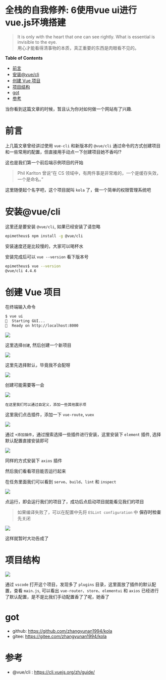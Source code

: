 <h1> 全栈的自我修养: 6使用vue ui进行vue.js环境搭建 </h1>

> It is only with the heart that one can see rightly. What is essential is invisible to the eye.<br>
> 用心才能看得清事物的本质，真正重要的东西是肉眼看不见的。<br>

**Table of Contents**

- [前言](#前言)
- [安装@vue/cli](#安装vuecli)
- [创建 Vue 项目](#创建-vue-项目)
- [项目结构](#项目结构)
- [got](#got)
- [参考](#参考)

当你看到这篇文章的时候，暂且认为你对如何做一个网站有了兴趣.

# 前言

上几篇文章曾经讲过使用 `vue-cli` 和新版本的 `@vue/cli` 通过命令的方式创建项目和一些常用的配置，但直接用手动点一下创建项目她不香吗!?

这也是我们第一个前后端示例项目的开始

> Phil Karlton 曾说“在 CS 领域中，有两件事是非常难的，一个是缓存失效，一个是命名。”

这里随便起个名字吧，这个项目就叫 `kola` 了，做一个简单的权限管理系统吧

# 安装@vue/cli

这里还是要安装 `@vue/cli`, 如果已经安装了请忽略

```sh
epimetheus$ npm install -g @vue/cli
```

安装速度还是比较慢的，大家可以喝杯水

安装完成后可以 `vue --version` 看下版本号

```sh
epimetheus$ vue --version
@vue/cli 4.4.6
```

# 创建 Vue 项目

在终端输入命令

```sh
$ vue ui
🚀  Starting GUI...
🌠  Ready on http://localhost:8000
```

![](img/vue_ui_product_select.png)

这里选择`创建`, 然后创建一个新项目

![](img/vue_ui_create.png)

这里先选择默认，毕竟我不会配呀

![](img/vue_ui_create_2.png)

创建可能需要等一会

![](img/vue_ui_create_3.png)

    在这里我们可以通过自定义，添加一些其他展示项

这里我们点击插件，添加一下 `vue-route`, `vuex`

![](img/vue_ui_create_4.png)

通过 `+添加插件`，通过搜索选择一些插件进行安装，这里安装下 `element` 插件, 选择默认配置直接安装即可

![](img/vue_ui_add_plugins.png)

同样的方式安装下 `axios` 插件

然后我们看看项目能否运行起来

在任务里面我们可以看到 `serve`、`build`、`lint` 和 `inspect`

![](img/vue_ui_run.png)

点运行，即会运行我们的项目了，成功后点启动项目就能看见我们的项目

> 如果编译失败了，可以在配置中先将 `ESLint configuration` 中 **保存时检查** 先关闭

![](img/vue_ui_app_run.png)

这样就暂时大功告成了

# 项目结构

![](img/vue_ui_product_struts.png)

通过 `vscode` 打开这个项目，发现多了 `plugins` 目录，这里面放了插件的默认配置，查看 `main.js`, 可以看出 `vue-router`、`store`、`elementui` 和 `axios` 已经进行了默认配置，是不是比我们手动配置香了了呢，她香了

# got


- github: https://github.com/zhangyunan1994/kola
- gitee: https://gitee.com/zhangyunan1994/kola

# 参考

- @vue/cli : https://cli.vuejs.org/zh/guide/